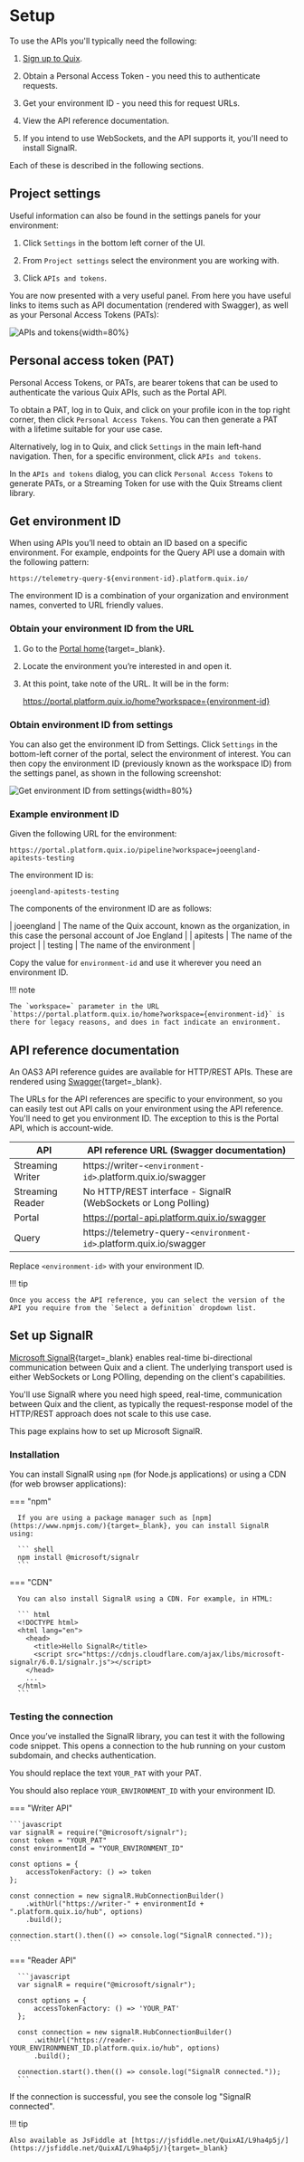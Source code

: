 # Setup

To use the APIs you'll typically need the following:

1. [Sign up to Quix](https://portal.platform.quix.io/self-sign-up).

2. Obtain a Personal Access Token - you need this to authenticate requests.

3. Get your environment ID - you need this for request URLs.

4. View the API reference documentation.

5. If you intend to use WebSockets, and the API supports it, you'll need to install SignalR.

Each of these is described in the following sections.

## Project settings

Useful information can also be found in the settings panels for your environment:

1. Click `Settings` in the bottom left corner of the UI.

2. From `Project settings` select the environment you are working with.

3. Click `APIs and tokens`.

You are now presented with a very useful panel. From here you have useful links to items such as API documentation (rendered with Swagger), as well as your Personal Access Tokens (PATs):

![APIs and tokens](./images/apis-tokens.png){width=80%}

## Personal access token (PAT)

Personal Access Tokens, or PATs, are bearer tokens that can be used to authenticate the various Quix APIs, such as the Portal API.

To obtain a PAT, log in to Quix, and click on your profile icon in the top right corner, then click `Personal Access Tokens`. You can then generate a PAT with a lifetime suitable for your use case.

Alternatively, log in to Quix, and click `Settings` in the main left-hand navigation. Then, for a specific environment, click `APIs and tokens`.

In the `APIs and tokens` dialog, you can click `Personal Access Tokens` to generate PATs, or a Streaming Token for use with the Quix Streams client library.

## Get environment ID

When using APIs you’ll need to obtain an ID based on a specific environment. For example, endpoints for the Query API use a domain with the following pattern:

    https://telemetry-query-${environment-id}.platform.quix.io/

The environment ID is a combination of your organization and environment names, converted to URL friendly values. 

### Obtain your environment ID from the URL

1.  Go to the [Portal home](https://portal.platform.quix.io/){target=_blank}.

2.  Locate the environment you’re interested in and open it.

3.  At this point, take note of the URL. It will be in the form:

    https://portal.platform.quix.io/home?workspace={environment-id}

### Obtain environment ID from settings

You can also get the environment ID from Settings. Click `Settings` in the bottom-left corner of the portal, select the environment of interest. You can then copy the environment ID (previously known as the workspace ID) from the settings panel, as shown in the following screenshot:

![Get environment ID from settings](../../images/get-environment-id/get-environment-id-settings.png){width=80%}

### Example environment ID

Given the following URL for the environment:

```
https://portal.platform.quix.io/pipeline?workspace=joeengland-apitests-testing
```

The environment ID is:

```
joeengland-apitests-testing
```

The components of the environment ID are as follows:

| joeengland | The name of the Quix account, known as the organization, in this case the personal account of Joe England |
| apitests | The name of the project |
| testing | The name of the environment | 

Copy the value for `environment-id` and use it wherever you need an environment ID.

!!! note

    The `workspace=` parameter in the URL `https://portal.platform.quix.io/home?workspace={environment-id}` is there for legacy reasons, and does in fact indicate an environment.

## API reference documentation

An OAS3 API reference guides are available for HTTP/REST APIs. These are rendered using [Swagger](https://swagger.io/){target=_blank}. 

The URLs for the API references are specific to your environment, so you can easily test out API calls on your environment using the API reference. You'll need to get you environment ID. The exception to this is the Portal API, which is account-wide.

| API | API reference URL (Swagger documentation)|
|---|---|
| Streaming Writer | https://writer-`<environment-id>`.platform.quix.io/swagger |
| Streaming Reader | No HTTP/REST interface - SignalR (WebSockets or Long Polling)|
| Portal | https://portal-api.platform.quix.io/swagger |
| Query | https://telemetry-query-`<environment-id>`.platform.quix.io/swagger |

Replace `<environment-id>` with your environment ID.

!!! tip

    Once you access the API reference, you can select the version of the API you require from the `Select a definition` dropdown list.

## Set up SignalR

[Microsoft SignalR](https://learn.microsoft.com/en-us/aspnet/signalr/overview/getting-started/introduction-to-signalr){target=_blank} enables real-time bi-directional communication between Quix and a client. The underlying transport used is either WebSockets or Long POlling, depending on the client's capabilities. 

You'll use SignalR where you need high speed, real-time, communication between Quix and the client, as typically the request-response model of the HTTP/REST approach does not scale to this use case. 

This page explains how to set up Microsoft SignalR.

### Installation

You can install SignalR using `npm` (for Node.js applications) or using a CDN (for web browser applications):

=== "npm"

      If you are using a package manager such as [npm](https://www.npmjs.com/){target=_blank}, you can install SignalR using:

      ``` shell
      npm install @microsoft/signalr
      ``` 

=== "CDN"

      You can also install SignalR using a CDN. For example, in HTML:

      ``` html
      <!DOCTYPE html>
      <html lang="en">
        <head>
          <title>Hello SignalR</title>
          <script src="https://cdnjs.cloudflare.com/ajax/libs/microsoft-signalr/6.0.1/signalr.js"></script>
        </head>
        ...
      </html>
      ```

### Testing the connection

Once you’ve installed the SignalR library, you can test it with the following code snippet. This opens a connection to the hub running on your custom subdomain, and checks authentication.

You should replace the text `YOUR_PAT` with your PAT.

You should also replace `YOUR_ENVIRONMENT_ID` with your environment ID.

=== "Writer API"

    ```javascript
    var signalR = require("@microsoft/signalr");
    const token = "YOUR_PAT"
    const environmentId = "YOUR_ENVIRONMENT_ID"

    const options = {
        accessTokenFactory: () => token
    };

    const connection = new signalR.HubConnectionBuilder()
        .withUrl("https://writer-" + environmentId + ".platform.quix.io/hub", options)
        .build();

    connection.start().then(() => console.log("SignalR connected."));
    ```

=== "Reader API"

      ```javascript
      var signalR = require("@microsoft/signalr");

      const options = {
          accessTokenFactory: () => 'YOUR_PAT'
      };

      const connection = new signalR.HubConnectionBuilder()
          .withUrl("https://reader-YOUR_ENVIRONMNENT_ID.platform.quix.io/hub", options)
          .build();

      connection.start().then(() => console.log("SignalR connected."));
      ```

If the connection is successful, you see the console log "SignalR connected".

!!! tip 
	
	Also available as JsFiddle at [https://jsfiddle.net/QuixAI/L9ha4p5j/](https://jsfiddle.net/QuixAI/L9ha4p5j/){target=_blank}